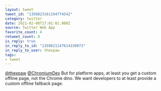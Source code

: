 ```yaml
---
layout: tweet
tweet_id: "1358823161194774542"
category: twitter
date: 2021-02-08T17:01:01.000Z
source: Twitter Web App
favorite_count: 4
retweet_count: 0
is_reply: true
in_reply_to_id: "1358821147614339073"
in_reply_to_user: thexpaw
tags:
- tweet
---
```


[@thexpaw](https://twitter.com/@thexpaw) [@ChromiumDev](https://twitter.com/@ChromiumDev) But for platform apps, at least you get a custom offline page, not the Chrome dino. We want developers to at least provide a custom offline fallback page.
